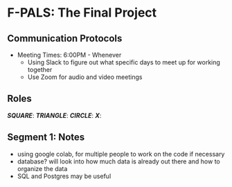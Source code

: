 # F-PALS: The Final Project

## Communication Protocols
* Meeting Times: 6:00PM - Whenever
  * Using Slack to figure out what specific days to meet up for working together
  * Use Zoom for audio and video meetings

## Roles
__*SQUARE*__:
__*TRIANGLE*__:
__*CIRCLE*__:
__*X*__:

## Segment 1: Notes
* using google colab, for multiple people to work on the code if necessary
* database? will look into how much data is already out there and how to organize the data
* SQL and Postgres may be useful
